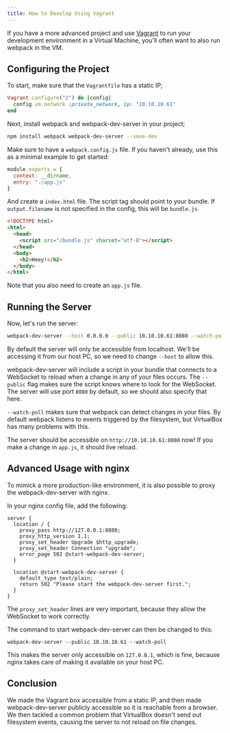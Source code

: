 ```yaml
---
title: How to Develop Using Vagrant
---
```


If you have a more advanced project and use [Vagrant](https://www.vagrantup.com/) to run your development environment in a Virtual Machine, you'll often want to also run webpack in the VM.

## Configuring the Project

To start, make sure that the `Vagrantfile` has a static IP;

```ruby
Vagrant.configure("2") do |config|
  config.vm.network :private_network, ip: "10.10.10.61"
end
```

Next, install webpack and webpack-dev-server in your project;

```sh
npm install webpack webpack-dev-server --save-dev
```

Make sure to have a `webpack.config.js` file. If you haven't already, use this as a minimal example to get started:

```js
module.exports = {
  context: __dirname,
  entry: "./app.js"
}
```

And create a `index.html` file. The script tag should point to your bundle. If `output.filename` is not specified in the config, this will be `bundle.js`.

```html
<!DOCTYPE html>
<html>
  <head>
    <script src="/bundle.js" charset="utf-8"></script>
  </head>
  <body>
    <h2>Heey!</h2>
  </body>
</html>
```

Note that you also need to create an `app.js` file.

## Running the Server

Now, let's run the server:

```sh
webpack-dev-server --host 0.0.0.0 --public 10.10.10.61:8080 --watch-poll
```

By default the server will only be accessible from localhost. We'll be accessing it from our host PC, so we need to change `--host` to allow this.

webpack-dev-server will include a script in your bundle that connects to a WebSocket to reload when a change in any of your files occurs.
The `--public` flag makes sure the script knows where to look for the WebSocket. The server will use port `8080` by default, so we should also specify that here.

`--watch-poll` makes sure that webpack can detect changes in your files. By default webpack listens to events triggered by the filesystem, but VirtualBox has many problems with this.

The server should be accessible on `http://10.10.10.61:8080` now! If you make a change in `app.js`, it should live reload.

## Advanced Usage with nginx

To mimick a more production-like environment, it is also possible to proxy the webpack-dev-server with nginx.

In your nginx config file, add the following:

```nginx
server {
  location / {
    proxy_pass http://127.0.0.1:8080;
    proxy_http_version 1.1;
    proxy_set_header Upgrade $http_upgrade;
    proxy_set_header Connection "upgrade";
    error_page 502 @start-webpack-dev-server;
  }

  location @start-webpack-dev-server {
    default_type text/plain;
    return 502 "Please start the webpack-dev-server first.";
  }
}
```

The `proxy_set_header` lines are very important, because they allow the WebSocket to work correctly.

The command to start webpack-dev-server can then be changed to this:

```
webpack-dev-server --public 10.10.10.61 --watch-poll
```

This makes the server only accessible on `127.0.0.1`, which is fine, because nginx takes care of making it available on your host PC.

## Conclusion

We made the Vagrant box accessible from a static IP, and then made webpack-dev-server publicly accessible so it is reachable from a browser. We then tackled a common problem that VirtualBox doesn't send out filesystem events, causing the server to not reload on file changes.

